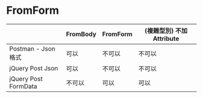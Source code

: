 # FromForm

|                      | FromBody | FromForm | (複雜型別) 不加 Attribute |
| -------------------- | -------- | -------- | ------------------------- |
| Postman - Json 格式  | 可以     | 不可以   | 不可以                    |
| jQuery Post Json     | 可以     | 不可以   | 不可以                    |
| jQuery Post FormData | 不可以   | 可以     | 可以                      |
